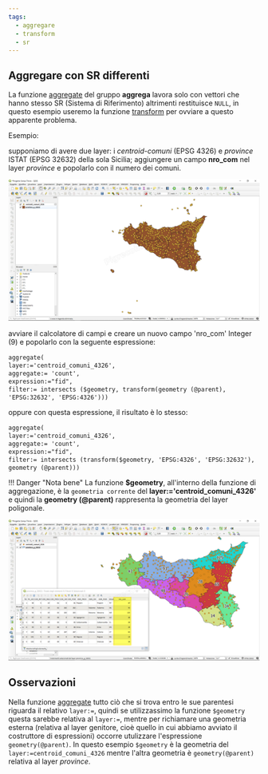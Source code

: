```yaml
---
tags:
  - aggregare
  - transform
  - sr
---
```


## Aggregare con SR differenti

La funzione [aggregate](../gr_funzioni/aggrega/aggrega_unico.md#aggregate) del gruppo **aggrega** lavora solo con vettori che hanno stesso SR (Sistema di Riferimento) altrimenti restituisce `NULL`, in questo esempio useremo la funzione [transform](../gr_funzioni/geometria/geometria_unico.md#transform) per ovviare a questo apparente problema.

Esempio:

supponiamo di avere due layer: i _centroid-comuni_ (EPSG 4326) e _province_ ISTAT (EPSG 32632) della sola Sicilia; aggiungere un campo **nro_com** nel layer _province_ e popolarlo con il numero dei comuni.

[![tema](../img/esempi/aggrega_con_sr_diff/aggr_sr_diff1.png)](../img/esempi/aggrega_con_sr_diff/aggr_sr_diff1.png)

avviare il calcolatore di campi e creare un nuovo campo 'nro_com' Integer (9) e popolarlo con la seguente espressione:

```
aggregate(
layer:='centroid_comuni_4326', 
aggregate:= 'count', 
expression:="fid", 
filter:= intersects ($geometry, transform(geometry (@parent), 'EPSG:32632', 'EPSG:4326'))) 
```

oppure con questa espressione, il risultato è lo stesso:

```
aggregate(
layer:='centroid_comuni_4326', 
aggregate:= 'count', 
expression:="fid", 
filter:= intersects (transform($geometry, 'EPSG:4326', 'EPSG:32632'), geometry (@parent)))
```

!!! Danger "Nota bene"
    La funzione **$geometry**, all'interno della funzione di aggregazione, è la `geometria corrente` del **layer:='centroid_comuni_4326'** e quindi la **geometry (@parent)** rappresenta la geometria del layer poligonale. 

[![tema](../img/esempi/aggrega_con_sr_diff/aggr_sr_diff2.png)](../img/esempi/aggrega_con_sr_diff/aggr_sr_diff2.png)

## Osservazioni

Nella funzione [aggregate](../gr_funzioni/aggrega/aggrega_unico.md#aggregate) tutto ciò che si trova entro le sue parentesi riguarda il relativo `layer:=`, quindi se utilizzassimo la funzione `$geometry` questa sarebbe relativa al `layer:=`, mentre per richiamare una geometria esterna (relativa al layer genitore, cioè quello in cui abbiamo avviato il costruttore di espressioni) occorre utulizzare l'espressione `geometry(@parent)`. In questo esempio `$geometry` è la geometria del `layer:=centroid_comuni_4326` mentre l'altra geometria è `geometry(@parent)` relativa al layer _province_.